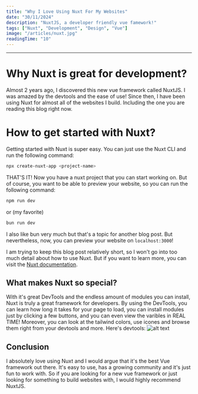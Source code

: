 ```yaml
---
title: "Why I Love Using Nuxt For My Websites"
date: "30/11/2024"
description: "NuxtJS, a developer friendly vue famework!"
tags: ["Nuxt", "Development", "Design", "Vue"]
image: "/articles/nuxt.jpg"
readingTime: "10"
---
```

---

# Why Nuxt is great for development?

Almost 2 years ago, I discovered this new vue framework called NuxtJS. I was amazed by the devtools and the ease of use!
Since then, I have been using Nuxt for almost all of the websites I build. Including the one you are reading this blog right now.

# How to get started with Nuxt?

Getting started with Nuxt is super easy. You can just use the Nuxt CLI and run the following command:

```bash
npx create-nuxt-app <project-name>
```

THAT'S IT!
Now you have a nuxt project that you can start working on.
But of course, you want to be able to preview your website, so you can run the following command:

```bash
npm run dev
```

or (my favorite)

```bash
bun run dev
```

I also like bun very much but that's a topic for another blog post.
But nevertheless, now, you can preview your website on `localhost:3000`!

I am trying to keep this blog post relatively short, so I won't go into too much detail about how to use Nuxt.
But if you want to learn more, you can visit the [Nuxt documentation](https://nuxt.com/docs/getting-started/introduction).

## What makes Nuxt so special?

With it's great DevTools and the endless amount of modules you can install, Nuxt is truly a great framework for developers.
By using the DevTools, you can learn how long it takes for your page to load, you can install modules just by clicking a few buttons, and
you can even view the varibles in REAL TIME! Moreover, you can look at the tailwind colors, use icones and browse them right from your devtools and more.
Here's devtools:
![alt text](https://tunaerhanoglu.com/articles/nuxt_devtools.jpg)

## Conclusion

I absolutely love using Nuxt and I would argue that it's the best Vue framework out there. It's easy to use, has a growing community and it's just fun to work with.
So if you are looking for a new vue framework or just looking for something to build websites with, I would highly recommend NuxtJS.
